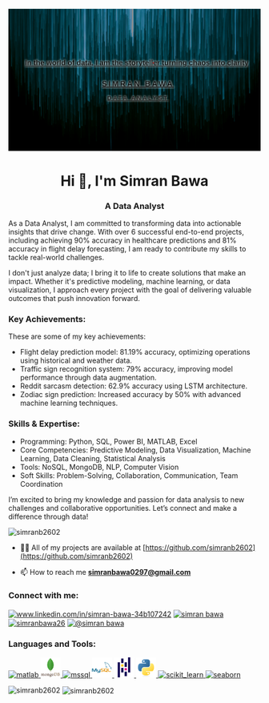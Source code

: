 ![LOGO](https://github.com/simranb2602/simranb2602/blob/main/BANNER%202.png?raw=true)

<h1 align="center">Hi 👋, I'm Simran Bawa</h1>
<h3 align="center">A Data Analyst</h3>

<p align="left">
  As a Data Analyst, I am committed to transforming data into actionable insights that drive change. With over 6 successful end-to-end projects, including achieving 90% accuracy in healthcare predictions and 81% accuracy in flight delay forecasting, I am ready to contribute my skills to tackle real-world challenges.
</p>

<p align="left">
  I don't just analyze data; I bring it to life to create solutions that make an impact. Whether it's predictive modeling, machine learning, or data visualization, I approach every project with the goal of delivering valuable outcomes that push innovation forward.
</p>

<h3 align="left"><strong>Key Achievements:</strong></h3>
<p align="left">
  These are some of my key achievements:
</p>
<ul>
  <li>Flight delay prediction model: 81.19% accuracy, optimizing operations using historical and weather data.</li>
  <li>Traffic sign recognition system: 79% accuracy, improving model performance through data augmentation.</li>
  <li>Reddit sarcasm detection: 62.9% accuracy using LSTM architecture.</li>
  <li>Zodiac sign prediction: Increased accuracy by 50% with advanced machine learning techniques.</li>
</ul>

<h3 align="left"><strong>Skills & Expertise:</strong></h3>
<ul>
  <li>Programming: Python, SQL, Power BI, MATLAB, Excel</li>
  <li>Core Competencies: Predictive Modeling, Data Visualization, Machine Learning, Data Cleaning, Statistical Analysis</li>
  <li>Tools: NoSQL, MongoDB, NLP, Computer Vision</li>
  <li>Soft Skills: Problem-Solving, Collaboration, Communication, Team Coordination</li>
</ul>

<p align="left">
  I’m excited to bring my knowledge and passion for data analysis to new challenges and collaborative opportunities. Let’s connect and make a difference through data!
</p>


<p align="left"> <img src="https://komarev.com/ghpvc/?username=simranb2602&label=Profile%20views&color=0e75b6&style=flat" alt="simranb2602" /> </p>

- 👨‍💻 All of my projects are available at [https://github.com/simranb2602](https://github.com/simranb2602)

- 📫 How to reach me **simranbawa0297@gmail.com**

<h3 align="left">Connect with me:</h3>
<p align="left">
<a href="https://linkedin.com/in/www.linkedin.com/in/simran-bawa-34b107242" target="blank"><img align="center" src="https://raw.githubusercontent.com/rahuldkjain/github-profile-readme-generator/master/src/images/icons/Social/linked-in-alt.svg" alt="www.linkedin.com/in/simran-bawa-34b107242" height="30" width="40" /></a>
<a href="https://fb.com/simran bawa" target="blank"><img align="center" src="https://raw.githubusercontent.com/rahuldkjain/github-profile-readme-generator/master/src/images/icons/Social/facebook.svg" alt="simran bawa" height="30" width="40" /></a>
<a href="https://instagram.com/simranbawa26" target="blank"><img align="center" src="https://raw.githubusercontent.com/rahuldkjain/github-profile-readme-generator/master/src/images/icons/Social/instagram.svg" alt="simranbawa26" height="30" width="40" /></a>
<a href="https://medium.com/@simran bawa" target="blank"><img align="center" src="https://raw.githubusercontent.com/rahuldkjain/github-profile-readme-generator/master/src/images/icons/Social/medium.svg" alt="@simran bawa" height="30" width="40" /></a>
</p>

<h3 align="left">Languages and Tools:</h3>
<p align="left"> <a href="https://www.mathworks.com/" target="_blank" rel="noreferrer"> <img src="https://upload.wikimedia.org/wikipedia/commons/2/21/Matlab_Logo.png" alt="matlab" width="40" height="40"/> </a> <a href="https://www.mongodb.com/" target="_blank" rel="noreferrer"> <img src="https://raw.githubusercontent.com/devicons/devicon/master/icons/mongodb/mongodb-original-wordmark.svg" alt="mongodb" width="40" height="40"/> </a> <a href="https://www.microsoft.com/en-us/sql-server" target="_blank" rel="noreferrer"> <img src="https://www.svgrepo.com/show/303229/microsoft-sql-server-logo.svg" alt="mssql" width="40" height="40"/> </a> <a href="https://www.mysql.com/" target="_blank" rel="noreferrer"> <img src="https://raw.githubusercontent.com/devicons/devicon/master/icons/mysql/mysql-original-wordmark.svg" alt="mysql" width="40" height="40"/> </a> <a href="https://pandas.pydata.org/" target="_blank" rel="noreferrer"> <img src="https://raw.githubusercontent.com/devicons/devicon/2ae2a900d2f041da66e950e4d48052658d850630/icons/pandas/pandas-original.svg" alt="pandas" width="40" height="40"/> </a> <a href="https://www.python.org" target="_blank" rel="noreferrer"> <img src="https://raw.githubusercontent.com/devicons/devicon/master/icons/python/python-original.svg" alt="python" width="40" height="40"/> </a> <a href="https://scikit-learn.org/" target="_blank" rel="noreferrer"> <img src="https://upload.wikimedia.org/wikipedia/commons/0/05/Scikit_learn_logo_small.svg" alt="scikit_learn" width="40" height="40"/> </a> <a href="https://seaborn.pydata.org/" target="_blank" rel="noreferrer"> <img src="https://seaborn.pydata.org/_images/logo-mark-lightbg.svg" alt="seaborn" width="40" height="40"/> </a> </p>

<p><img align="left" src="https://github-readme-stats.vercel.app/api/top-langs?username=simranb2602&show_icons=true&locale=en&layout=compact" alt="simranb2602" /></p>

<p>&nbsp;<img align="center" src="https://github-readme-stats.vercel.app/api?username=simranb2602&show_icons=true&locale=en" alt="simranb2602" /></p>
